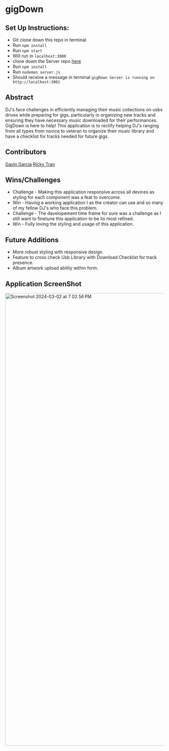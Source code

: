 # gigDown

## Set Up Instructions:
- Git clone down this repo in terminal
- Run `npm install`
- Run `npm start`
- Will run in `localhost:3000`
- clone down the Server repo [here](https://github.com/EGavinG/gigDown-Server)
- Run `npm install`
- Run `nodemon server.js`
- Should receive a message in terminal `gigDown Server is running on http://localhost:3001`
  
## Abstract
DJ's face challenges in efficiently managing their music collections on usbs drives while preparing for gigs, particularly in organizing new tracks and ensuring they have necessary music downloaded for their performances. GigDown is here to help! This application is to rectify helping DJ's ranging from all types from novice to veteran to organize their music library and have a checklist for tracks needed for future gigs.

## Contributors
[Gavin Garcia](https://github.com/EGavinG/)
[Ricky Tran](https://github.com/rickytrandev)

## Wins/Challenges
- Challenge - Making this application responsive across all devices as styling for each component was a feat to overcome. 
- Win - Having a working application I as the creator can use and so many of my fellow DJ's who face this problem.
- Challenge - The developement time frame for sure was a challenge as I still want to finetune this application to be its most refined.
- Win - Fully loving the styling and usage of this application.

## Future Additions
- More robust styling with responsive design.
- Feature to cross check Usb Library with Download Checklist for track presence. 
- Album artwork upload ability within form.

## Application ScreenShot

<img width="1440" alt="Screenshot 2024-03-02 at 7 02 56 PM" src="https://github.com/EGavinG/gigDown/assets/68877187/38df0aca-8b4e-4e98-9fa0-7c7ff0a262eb">
